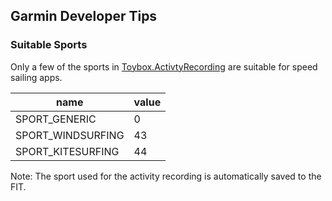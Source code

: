 ## Garmin Developer Tips

### Suitable Sports

Only a few of the sports in [Toybox.ActivtyRecording](https://developer.garmin.com/connect-iq/api-docs/Toybox/ActivityRecording.html) are suitable for speed sailing apps.

| name              | value |
| ----------------- | ----- |
| SPORT_GENERIC     | 0     |
| SPORT_WINDSURFING | 43    |
| SPORT_KITESURFING | 44    |

Note: The sport used for the activity recording is automatically saved to the FIT.


